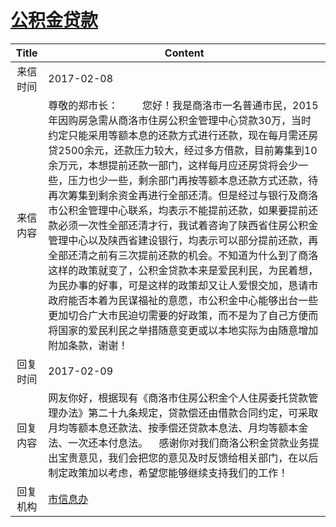 # <a href="http://www.shangluo.gov.cn/zmhd/ldxxxx.jsp?urltype=leadermail.LeaderMailContentUrl&wbtreeid=1112&leadermailid=3979">公积金贷款</a>
| Title |                                                                                                                                                                                                                              Content                                                                                                                                                                                                                              |
|:-----:|-------------------------------------------------------------------------------------------------------------------------------------------------------------------------------------------------------------------------------------------------------------------------------------------------------------------------------------------------------------------------------------------------------------------------------------------------------------------|
| 来信时间  | 2017-02-08                                                                                                                                                                                                                                                                                                                                                                                                                                                        |
| 来信内容  | 尊敬的郑市长：         您好！我是商洛市一名普通市民，2015年因购房急需从商洛市住房公积金管理中心贷款30万，当时约定只能采用等额本息的还款方式进行还款，现在每月需还房贷2500余元，还款压力较大，经过多方借款，目前筹集到10余万元，本想提前还款一部门，这样每月应还房贷将会少一些，压力也少一些，剩余部门再按等额本息还款方式还款，待再次筹集到剩余资金再进行全部还清。但是经过与银行及商洛市公积金管理中心联系，均表示不能提前还款，如果要提前还款必须一次性全部还清才行，我试着咨询了陕西省住房公积金管理中心以及陕西省建设银行，均表示可以部分提前还款，再全部还清之前有三次提前还款的机会。不知道为什么到了商洛这样的政策就变了，公积金贷款本来是爱民利民，为民着想，为民办事的好事，可是这样的政策却又让人爱恨交加，恳请市政府能否本着为民谋福祉的意愿，市公积金中心能够出台一些更加切合广大市民迫切需要的好政策，而不是为了自己方便而将国家的爱民利民之举措随意变更或以本地实际为由随意增加附加条款，谢谢！ |
| 回复时间  | 2017-02-09                                                                                                                                                                                                                                                                                                                                                                                                                                                        |
| 回复内容  | 网友你好，根据现有《商洛市住房公积金个人住房委托贷款管理办法》第二十九条规定，贷款偿还由借款合同约定，可采取月均等额本息还款法、按季偿还贷款本息法、月均等额本金法、一次还本付息法。    感谢你对我们商洛公积金贷款业务提出宝贵意见，我们会把您的意见及时反馈给相关部门，在以后制定政策加以考虑，希望您能够继续支持我们的工作！                                                                                                                                                                                                                                                                                                 |
| 回复机构  | <a href="../../categories/agencies/市信息办.md">市信息办</a>                                                                                                                                                                                                                                                                                                                                                                                                              |